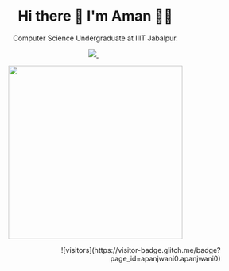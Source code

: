 <h1 align='center'>
  Hi there 👋 I'm Aman 👨‍💻
</h1>

<p align='center'>
  Computer Science Undergraduate at IIIT Jabalpur.
</p>

<p align='center'>
  <a href="https://www.linkedin.com/in/apanjwani0/">
    <img src="https://img.shields.io/badge/linkedin-%230077B5.svg?&style=for-the-badge&logo=linkedin&logoColor=white" />
  </a>&nbsp;&nbsp;
</p>

<p align='center'>
  <a href="#"><img src="https://github-readme-stats.vercel.app/api?username=apanjwani0&show_icons=true&count_private=true&theme=dark" width="350"></a>
</p>

<p align="right">
  ![visitors](https://visitor-badge.glitch.me/badge?page_id=apanjwani0.apanjwani0)
</p>
